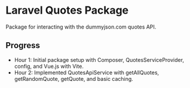 # Laravel Quotes Package
Package for interacting with the dummyjson.com quotes API.

## Progress
- Hour 1: Initial package setup with Composer, QuotesServiceProvider, config, and Vue.js with Vite.
- Hour 2: Implemented QuotesApiService with getAllQuotes, getRandomQuote, getQuote, and basic caching.
